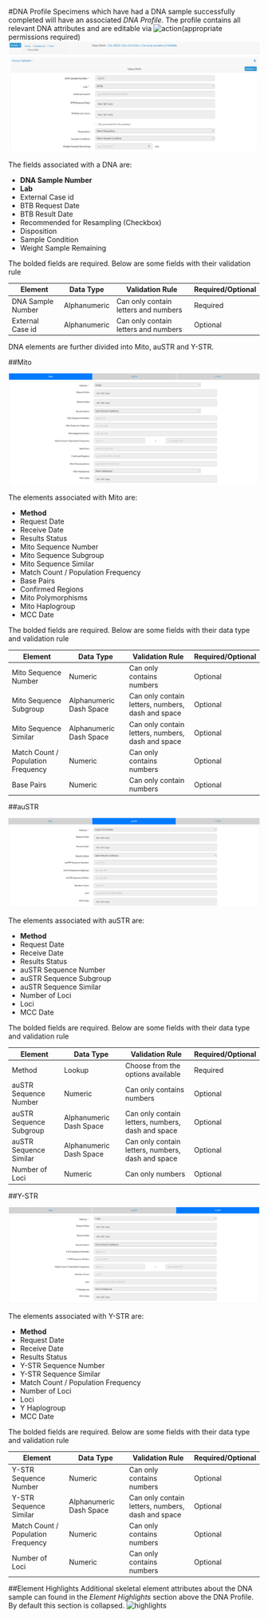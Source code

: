 #DNA Profile
Specimens which have had a DNA sample successfully completed will 
have an associated *DNA Profile*.  The profile contains all relevant DNA attributes and are editable via  ![action](../images/dna/action.png)(appropriate permissions required)<br> 
![dna_profile](../images/dna/ViewDnanew.png) <br/>

The fields associated with a DNA are:

- **DNA Sample Number**
- **Lab**
- External Case id 
- BTB Request Date
- BTB Result Date
- Recommended for Resampling (Checkbox)
- Disposition
- Sample Condition
- Weight Sample Remaining 

The bolded fields are required. Below are some fields with their validation rule

Element  | Data Type  | Validation Rule  | Required/Optional
------------- | -------------| ------------- | -------------
DNA Sample Number  | Alphanumeric |Can only contain letters and numbers| Required
External Case id  | Alphanumeric |Can only contain letters and numbers| Optional


DNA elements are further divided into Mito, auSTR and Y-STR. 

##Mito

![dna_profile](../images/dna/Mito_Dnanew.png)

The elements associated with Mito are:

- **Method**
- Request Date
- Receive Date
- Results Status
- Mito Sequence Number
- Mito Sequence Subgroup
- Mito Sequence Similar
- Match Count / Population Frequency
- Base Pairs 
- Confirmed Regions
- Mito Polymorphisms
- Mito Haplogroup
- MCC Date

The bolded fields are required. Below are some fields with their data type and validation rule

Element  | Data Type  | Validation Rule  | Required/Optional
------------- | -------------| ------------- | -------------
Mito Sequence Number| Numeric |Can only contains numbers| Optional
Mito Sequence Subgroup  | Alphanumeric Dash Space| Can only contain letters, numbers, dash and space | Optional
Mito Sequence Similar  | Alphanumeric Dash Space| Can only contain letters, numbers, dash and space  | Optional
Match Count / Population Frequency | Numeric | Can only contains numbers | Optional
Base Pairs | Numeric |Can only contain numbers| Optional

##auSTR

![dna_profile](../images/dna/Austr_Dnanew.png)

The elements associated with auSTR are:

- **Method**
- Request Date
- Receive Date
- Results Status
- auSTR Sequence Number
- auSTR Sequence Subgroup
- auSTR Sequence Similar
- Number of Loci
- Loci 
- MCC Date

The bolded fields are required. Below are some fields with their data type and validation rule

Element  | Data Type  | Validation Rule  | Required/Optional
------------- | -------------| ------------- | -------------
Method  | Lookup | Choose from the options available | Required
auSTR Sequence Number| Numeric |Can only contains numbers| Optional
auSTR Sequence Subgroup  | Alphanumeric Dash Space| Can only contain letters, numbers, dash and space | Optional
auSTR Sequence Similar  | Alphanumeric Dash Space| Can only contain letters, numbers, dash and space  | Optional
Number of Loci | Numeric | Can only numbers| Optional

##Y-STR

![dna_profile](../images/dna/Y-STR_Dnanew.png)

The elements associated with Y-STR are:

- **Method**
- Request Date
- Receive Date
- Results Status
- Y-STR Sequence Number
- Y-STR Sequence Similar
- Match Count / Population Frequency
- Number of Loci
- Loci 
- Y Haplogroup
- MCC Date

The bolded fields are required. Below are some fields with their data type and validation rule


Element  | Data Type  | Validation Rule  | Required/Optional
------------- | -------------| ------------- | -------------
Y-STR Sequence Number| Numeric |Can only contains numbers| Optional
Y-STR Sequence Similar  | Alphanumeric Dash Space | Can only contain letters, numbers, dash and space  | Optional
Match Count / Population Frequency | Numeric |   Can only contains numbers | Optional
Number of Loci | Numeric |   Can only contains numbers | Optional


##Element Highlights
Additional skeletal element attributes about the DNA sample can found in the *Element Highlights* section above the DNA Profile.  By default this section is collapsed.
 ![highlights](../images/dna/dna_element_highlights.png)
